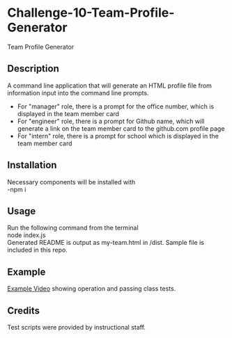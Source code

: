 # Challenge-10-Team-Profile-Generator
Team Profile Generator
## Description

A command line application that will generate an HTML profile file from information input into the command line prompts.
- For "manager" role, there is a prompt for the office number, which is displayed in the team member card  
- For "engineer" role, there is a prompt for Github name, which will generate a link on the team member card to the github.com profile page
- For "intern" role, there is a prompt for school which is displayed in the team member card

## Installation
Necessary components will be installed with  
-npm i

## Usage
Run the following command from the terminal  
node index.js  
Generated README is output as my-team.html in /dist.  Sample file is included in this repo.

## Example
[Example Video](https://drive.google.com/file/d/1sHhVYA45a_bvNDhS0ex0KEtufQbQH0Ky/view) showing operation and passing class tests.  

## Credits
Test scripts were provided by instructional staff.